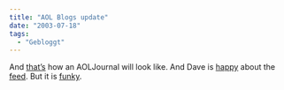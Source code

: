 ```yaml
---
title: "AOL Blogs update"
date: "2003-07-18"
tags:
  - "Gebloggt"
---
```


And [that’s](http://journals.aol.com/zvx/soundandfury/) how an AOLJournal will look like. And Dave is [happy](http://scriptingnews.userland.com/backissues/2003/07/17#When:9:15:47PM) about the [feed](http://journals.aol.com/zvx/soundandfury/rss.xml). But it is [funky](http://www.thereisnocat.com/funkidator/?uri=http%3A%2F%2Fjournals.aol.com%2Fzvx%2Fsoundandfury%2Frss.xml&mode=funkidate&funkidate=Funkidate+Me%21).
